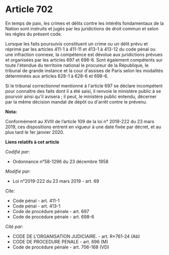 # Article 702

En temps de paix, les crimes et délits contre les intérêts fondamentaux de la Nation sont instruits et jugés par les
juridictions de droit commun et selon les règles du présent code.

Lorsque les faits poursuivis constituent un crime ou un délit prévu et réprimé par les articles 411-1 à 411-11 et 413-1 à
413-12 du code pénal ou une infraction connexe, la compétence est dévolue aux juridictions prévues et organisées par les
articles 697 et 698-6. Sont également compétents sur toute l'étendue du territoire national le procureur de la République, le
tribunal de grande instance et la cour d'assises de Paris selon les modalités déterminées aux articles 628-1 à 628-6 et
698-6.

Si le tribunal correctionnel mentionné à l'article 697 se déclare incompétent pour connaître des faits dont il a été saisi,
il renvoie le ministère public à se pourvoir ainsi qu'il avisera ; il peut, le ministère public entendu, décerner par la même
décision mandat de dépôt ou d'arrêt contre le prévenu.

**Nota:**

Conformément au XVIII de l’article 109 de la loi n° 2019-222 du 23 mars 2019, ces dispositions entrent en vigueur à une date
fixée par décret, et au plus tard le 1er janvier 2020.

**Liens relatifs à cet article**

_Codifié par_:

  - Ordonnance n°58-1296 du 23 décembre 1958

_Modifié par_:

  - Loi n°2019-222 du 23 mars 2019 - art. 69

_Cite_:

  - Code pénal - art. 411-1
  - Code pénal - art. 413-1
  - Code de procédure pénale - art. 697
  - Code de procédure pénale - art. 698-6

_Cité par_:

  - CODE DE L'ORGANISATION JUDICIAIRE. - art. R*761-24 (Ab)
  - CODE DE PROCEDURE PENALE - art. 696 (M)
  - Code de procédure pénale - art. 706-168 (VD)
